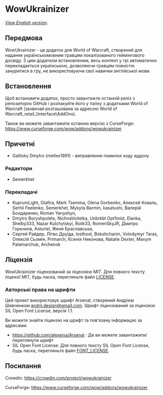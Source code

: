 # WowUkrainizer

*[View English version](README.md).*

## Передмова
WowUkrainizer - це додаток для World of Warcraft, створений для надання українськомовним гравцям локалізованого геймінгового досвіду. З цим додатком встановленим, весь контент у грі автоматично перекладається українською, дозволяючи гравцям повністю зануритися в гру, не використовуючи свої навички англійської мови.

## Встановлення
Щоб встановити додаток, просто завантажте останній реліз з репозиторію GitHub і розпакуйте його у папку з додатками World of Warcraft (зазвичай розташована за адресою World of Warcraft\_retail_\Interface\AddOns).

Також ви можете завантажити останню версію з CurseForge: https://www.curseforge.com/wow/addons/wowukrainizer

## Причетні
* Galitsky Dmytro (melles1991) - виправлення помилок коду аддону

### Редактори
* Semerkhet

### Перекладачі
* KuprumLight, Glafira, Mark Tsemma, Olena Gorbenko, Алексей Коваль, Serhii Feelenko, Semerkhet, Mykyta Barmin, kasatushi, Валерій Бондаренко, Roman Yanyshyn, 
* Dmytro Boryshpolets, NichnaVoitelka, Unbrkbl Opt1mist, Elanka, Shelby333, Nazar Kulchytskyi, Rolik33, RomenSkyJR, Дмитро Горєнков, Asturiel, Женя Браславська, 
* Сергей Райдер, Лігво Друїда, losthost, Bokshchanin, Volodymyr Taras, Олексій Сьомін, Primarch, Ксенія Никонова, Natalie Dexter, Maxym Palamarchuk, Archenok

## Ліцензія
WowUkrainizer ліцензований за ліцензією MIT. Для повного тексту ліцензії MIT, будь ласка, перегляньте файл [LICENSE](LICENSE).

### Авторські права на шрифти
Цей проект використовує шрифт Arsenal, створений Андрієм Шевченком <andrij.design@gmail.com>. Шрифт ліцензований за ліцензією SIL Open Font License, версія 1.1.

Ви можете знайти ліцензію на шрифт та пов'язану інформацію за адресами:
- https://github.com/alexeiva/Arsenal : Де ви можете завантажити/переглянути шрифт
- SIL Open Font License: Для повного тексту SIL Open Font License, будь ласка, перегляньте файл [FONT_LICENSE](FONT_LICENSE).

## Посилання
Crowdin: https://crowdin.com/project/wowukrainizer

CurseForge: https://www.curseforge.com/wow/addons/wowukrainizer

